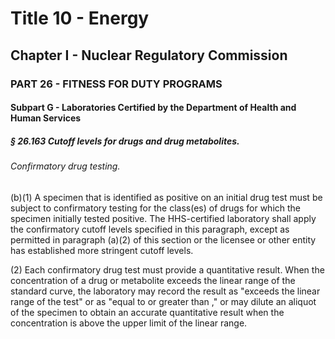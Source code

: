 
# Title 10 - Energy
## Chapter I - Nuclear Regulatory Commission
### PART 26 - FITNESS FOR DUTY PROGRAMS
#### Subpart G - Laboratories Certified by the Department of Health and Human Services
##### § 26.163 Cutoff levels for drugs and drug metabolites.
###### Confirmatory drug testing.

(b)(1) A specimen that is identified as positive on an initial drug test must be subject to confirmatory testing for the class(es) of drugs for which the specimen initially tested positive. The HHS-certified laboratory shall apply the confirmatory cutoff levels specified in this paragraph, except as permitted in paragraph (a)(2) of this section or the licensee or other entity has established more stringent cutoff levels.

(2) Each confirmatory drug test must provide a quantitative result. When the concentration of a drug or metabolite exceeds the linear range of the standard curve, the laboratory may record the result as "exceeds the linear range of the test" or as "equal to or greater than <insert the value for the upper limit of the linear range>," or may dilute an aliquot of the specimen to obtain an accurate quantitative result when the concentration is above the upper limit of the linear range.

